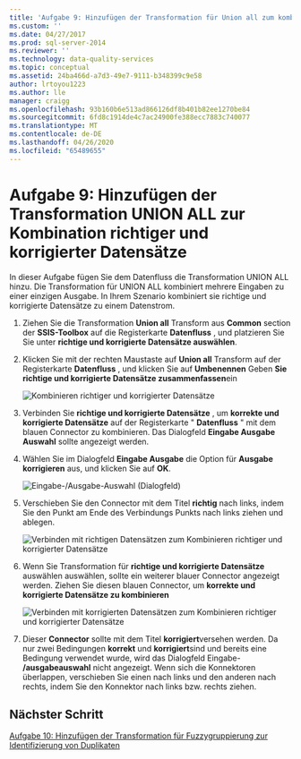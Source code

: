 ```yaml
---
title: 'Aufgabe 9: Hinzufügen der Transformation für Union all zum kombinieren richtiger und korrigierter Datensätze | Microsoft-Dokumentation'
ms.custom: ''
ms.date: 04/27/2017
ms.prod: sql-server-2014
ms.reviewer: ''
ms.technology: data-quality-services
ms.topic: conceptual
ms.assetid: 24ba466d-a7d3-49e7-9111-b348399c9e58
author: lrtoyou1223
ms.author: lle
manager: craigg
ms.openlocfilehash: 93b160b6e513ad866126df8b401b82ee1270be84
ms.sourcegitcommit: 6fd8c1914de4c7ac24900fe388ecc7883c740077
ms.translationtype: MT
ms.contentlocale: de-DE
ms.lasthandoff: 04/26/2020
ms.locfileid: "65489655"
---
```

# <a name="task-9-adding-union-all-transform-to-combine-correct-and-corrected-records"></a>Aufgabe 9: Hinzufügen der Transformation UNION ALL zur Kombination richtiger und korrigierter Datensätze
  In dieser Aufgabe fügen Sie dem Datenfluss die Transformation UNION ALL hinzu. Die Transformation für UNION ALL kombiniert mehrere Eingaben zu einer einzigen Ausgabe. In Ihrem Szenario kombiniert sie richtige und korrigierte Datensätze zu einem Datenstrom.  
  
1.  Ziehen Sie die Transformation **Union all** Transform aus **Common** section der **SSIS-Toolbox** auf die Registerkarte **Datenfluss** , und platzieren Sie Sie unter **richtige und korrigierte Datensätze auswählen**.  
  
2.  Klicken Sie mit der rechten Maustaste auf **Union all** Transform auf der Registerkarte **Datenfluss** , und klicken Sie auf **Umbenennen** Geben **Sie** **richtige und korrigierte Datensätze zusammenfassen**ein  
  
     ![Kombinieren richtiger und korrigierter Datensätze](../../2014/tutorials/media/et-addinguattocombinecacrecords-01.jpg "Kombinieren richtiger und korrigierter Datensätze")  
  
3.  Verbinden Sie **richtige und korrigierte Datensätze** , um **korrekte und korrigierte Datensätze** auf der Registerkarte " **Datenfluss** " mit dem blauen Connector zu kombinieren. Das Dialogfeld **Eingabe Ausgabe Auswahl** sollte angezeigt werden.  
  
4.  Wählen Sie im Dialogfeld **Eingabe Ausgabe** die Option für **Ausgabe** **korrigieren** aus, und klicken Sie auf **OK**.  
  
     ![Eingabe-/Ausgabe-Auswahl (Dialogfeld)](../../2014/tutorials/media/et-addinguattocombinecacrecords-02.jpg "Eingabe-/Ausgabe-Auswahl (Dialogfeld)")  
  
5.  Verschieben Sie den Connector mit dem Titel **richtig** nach links, indem Sie den Punkt am Ende des Verbindungs Punkts nach links ziehen und ablegen.  
  
     ![Verbinden mit richtigen Datensätzen zum Kombinieren richtiger und korrigierter Datensätze](../../2014/tutorials/media/et-addinguattocombinecacrecords-03.jpg "Verbinden mit richtigen Datensätzen zum Kombinieren richtiger und korrigierter Datensätze")  
  
6.  Wenn Sie Transformation für **richtige und korrigierte Datensätze** auswählen auswählen, sollte ein weiterer blauer Connector angezeigt werden. Ziehen Sie diesen blauen Connector, um **korrekte und korrigierte Datensätze zu kombinieren**  
  
     ![Verbinden mit korrigierten Datensätzen zum Kombinieren richtiger und korrigierter Datensätze](../../2014/tutorials/media/et-addinguattocombinecacrecords-04.jpg "Verbinden mit korrigierten Datensätzen zum Kombinieren richtiger und korrigierter Datensätze")  
  
7.  Dieser **Connector** sollte mit dem Titel **korrigiert**versehen werden. Da nur zwei Bedingungen **korrekt** und **korrigiert**sind und bereits eine Bedingung verwendet wurde, wird das Dialogfeld Eingabe- **/ausgabeauswahl** nicht angezeigt. Wenn sich die Konnektoren überlappen, verschieben Sie einen nach links und den anderen nach rechts, indem Sie den Konnektor nach links bzw. rechts ziehen.  
  
## <a name="next-step"></a>Nächster Schritt  
 [Aufgabe 10: Hinzufügen der Transformation für Fuzzygruppierung zur Identifizierung von Duplikaten](../../2014/tutorials/task-10-adding-fuzzy-group-transform-to-identify-duplicates.md)  
  
  
